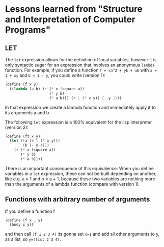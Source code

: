 # Lessons learned from "Structure and Interpretation of Computer Programs"
## LET
The `let` expression allows for the definition of local variables, however
it is only syntactic sugar for an expression that involves an anonymous `lambda` function.
For example, if you define a function `f = xa^2 + yb + ab` with `a = 1 + xy` and `b = 1 - y`,
you could write (version 1):

```lisp
(define (f x y)
  ((lambda (a b) (+ (* x (square a))
                    (* y b)
                    (* a b))) (+ 1 (* x y)) (- y 1)))
```
In that expression we create a lambda function and immediately apply it to
its arguments a and b.

The following `let` expression is a 100% equivalent for the lisp interpreter
(version 2):

```lisp
(define (ft x y)
  (let ((a (+ 1 (* x y)))
        (b (- y 1)))
    (+ (* x (square a))
       (* y b)
       (* a b))))
```
There is an important consequence of this equivalence: When you define
variables in a `let` expression, these can not be built depending on
another, like e.g. a = 1 and b = a + 1, because these two variables are
nothing more than the arguments of a lambda function (compare with version 1).

## Functions with arbitrary number of arguments

If you define a function f

```lisp
(define (f x . y)
  (body x y))
```

and then call `(f 1 2 3 4)` its gonna set `x=1` and add all other arguments
to y, as a list, so `y=(list 2 3 4)`.

